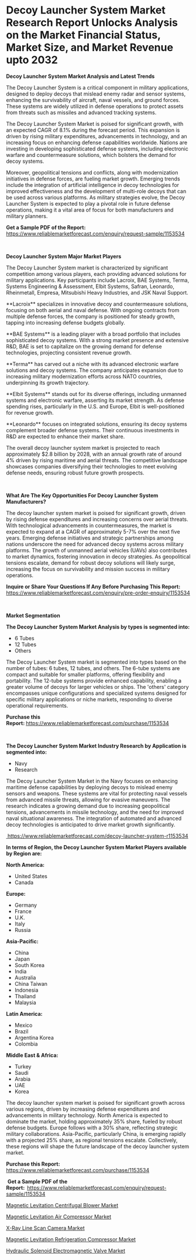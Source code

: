 <p><h1>Decoy Launcher System Market Research Report Unlocks Analysis on the Market Financial Status, Market Size, and Market Revenue upto 2032</h1></p><p><strong>Decoy Launcher System Market Analysis and Latest Trends</strong></p>
<p><p>The Decoy Launcher System is a critical component in military applications, designed to deploy decoys that mislead enemy radar and sensor systems, enhancing the survivability of aircraft, naval vessels, and ground forces. These systems are widely utilized in defense operations to protect assets from threats such as missiles and advanced tracking systems.</p><p>The Decoy Launcher System Market is poised for significant growth, with an expected CAGR of 8.1% during the forecast period. This expansion is driven by rising military expenditures, advancements in technology, and an increasing focus on enhancing defense capabilities worldwide. Nations are investing in developing sophisticated defense systems, including electronic warfare and countermeasure solutions, which bolsters the demand for decoy systems.</p><p>Moreover, geopolitical tensions and conflicts, along with modernization initiatives in defense forces, are fueling market growth. Emerging trends include the integration of artificial intelligence in decoy technologies for improved effectiveness and the development of multi-role decoys that can be used across various platforms. As military strategies evolve, the Decoy Launcher System is expected to play a pivotal role in future defense operations, making it a vital area of focus for both manufacturers and military planners.</p></p>
<p><strong>Get a Sample PDF of the Report:&nbsp;</strong> <a href="https://www.reliablemarketforecast.com/enquiry/request-sample/1153534?utm_campaign=1130&utm_medium=2&utm_source=Github&utm_content=ia&utm_term=12042025&utm_id=decoy-launcher-system">https://www.reliablemarketforecast.com/enquiry/request-sample/1153534</a></p>
<p>&nbsp;</p>
<p><strong>Decoy Launcher System Major Market Players</strong></p>
<p><p>The Decoy Launcher System market is characterized by significant competition among various players, each providing advanced solutions for military applications. Key participants include Lacroix, BAE Systems, Terma, Systems Engineering & Assessment, Elbit Systems, Safran, Leonardo, Rheinmetall, Empresa, Mitsubishi Heavy Industries, and JSK Naval Support.</p><p>**Lacroix** specializes in innovative decoy and countermeasure solutions, focusing on both aerial and naval defense. With ongoing contracts from multiple defense forces, the company is positioned for steady growth, tapping into increasing defense budgets globally.</p><p>**BAE Systems** is a leading player with a broad portfolio that includes sophisticated decoy systems. With a strong market presence and extensive R&D, BAE is set to capitalize on the growing demand for defense technologies, projecting consistent revenue growth.</p><p>**Terma** has carved out a niche with its advanced electronic warfare solutions and decoy systems. The company anticipates expansion due to increasing military modernization efforts across NATO countries, underpinning its growth trajectory.</p><p>**Elbit Systems** stands out for its diverse offerings, including unmanned systems and electronic warfare, asserting its market strength. As defense spending rises, particularly in the U.S. and Europe, Elbit is well-positioned for revenue growth.</p><p>**Leonardo** focuses on integrated solutions, ensuring its decoy systems complement broader defense systems. Their continuous investments in R&D are expected to enhance their market share.</p><p>The overall decoy launcher system market is projected to reach approximately $2.8 billion by 2028, with an annual growth rate of around 4% driven by rising maritime and aerial threats. The competitive landscape showcases companies diversifying their technologies to meet evolving defense needs, ensuring robust future growth prospects.</p></p>
<p>&nbsp;</p>
<p><strong>What Are The Key Opportunities For Decoy Launcher System Manufacturers?</strong></p>
<p><p>The decoy launcher system market is poised for significant growth, driven by rising defense expenditures and increasing concerns over aerial threats. With technological advancements in countermeasures, the market is expected to expand at a CAGR of approximately 5-7% over the next five years. Emerging defense initiatives and strategic partnerships among nations underscore the need for advanced decoy systems across military platforms. The growth of unmanned aerial vehicles (UAVs) also contributes to market dynamics, fostering innovation in decoy strategies. As geopolitical tensions escalate, demand for robust decoy solutions will likely surge, increasing the focus on survivability and mission success in military operations.</p></p>
<p><strong>Inquire or Share Your Questions If Any Before Purchasing This Report:</strong> <a href="https://www.reliablemarketforecast.com/enquiry/pre-order-enquiry/1153534?utm_campaign=1130&utm_medium=2&utm_source=Github&utm_content=ia&utm_term=12042025&utm_id=decoy-launcher-system">https://www.reliablemarketforecast.com/enquiry/pre-order-enquiry/1153534</a></p>
<p>&nbsp;</p>
<p><strong>Market Segmentation</strong></p>
<p><strong>The Decoy Launcher System Market Analysis by types is segmented into:</strong></p>
<p><ul><li>6 Tubes</li><li>12 Tubes</li><li>Others</li></ul></p>
<p><p>The Decoy Launcher System market is segmented into types based on the number of tubes: 6 tubes, 12 tubes, and others. The 6-tube systems are compact and suitable for smaller platforms, offering flexibility and portability. The 12-tube systems provide enhanced capability, enabling a greater volume of decoys for larger vehicles or ships. The 'others' category encompasses unique configurations and specialized systems designed for specific military applications or niche markets, responding to diverse operational requirements.</p></p>
<p><strong>Purchase this Report:&nbsp;</strong><a href="https://www.reliablemarketforecast.com/purchase/1153534?utm_campaign=1130&utm_medium=2&utm_source=Github&utm_content=ia&utm_term=12042025&utm_id=decoy-launcher-system">https://www.reliablemarketforecast.com/purchase/1153534</a></p>
<p>&nbsp;</p>
<p><strong>The Decoy Launcher System Market Industry Research by Application is segmented into:</strong></p>
<p><ul><li>Navy</li><li>Research</li></ul></p>
<p><p>The Decoy Launcher System Market in the Navy focuses on enhancing maritime defense capabilities by deploying decoys to mislead enemy sensors and weapons. These systems are vital for protecting naval vessels from advanced missile threats, allowing for evasive maneuvers. The research indicates a growing demand due to increasing geopolitical tensions, advancements in missile technology, and the need for improved naval situational awareness. The integration of automated and advanced decoy technologies is anticipated to drive market growth significantly.</p></p>
<p><a href="https://www.reliablemarketforecast.com/decoy-launcher-system-r1153534?utm_campaign=1130&utm_medium=2&utm_source=Github&utm_content=ia&utm_term=12042025&utm_id=decoy-launcher-system">&nbsp;https://www.reliablemarketforecast.com/decoy-launcher-system-r1153534</a></p>
<p><strong>In terms of Region, the Decoy Launcher System Market Players available by Region are:</strong></p>
<p>
    <p> <strong> North America: </strong>
        <ul>
            <li>United States</li>
            <li>Canada</li>
        </ul>
        </p> 
    <p> <strong> Europe: </strong>
        <ul>
            <li>Germany</li>
            <li>France</li>
            <li>U.K.</li>
            <li>Italy</li>
            <li>Russia</li>
        </ul>
        </p> 
    <p> <strong> Asia-Pacific: </strong>
        <ul>
            <li>China</li>
            <li>Japan</li>
            <li>South Korea</li>
            <li>India</li>
            <li>Australia</li>
            <li>China Taiwan</li>
            <li>Indonesia</li>
            <li>Thailand</li>
            <li>Malaysia</li>
        </ul>
        </p> 
    <p> <strong> Latin America: </strong>
        <ul>
            <li>Mexico</li>
            <li>Brazil</li>
            <li>Argentina Korea</li>
            <li>Colombia</li>
        </ul>
        </p> 
    <p> <strong> Middle East & Africa: </strong>
        <ul>
            <li>Turkey</li>
            <li>Saudi</li>
            <li>Arabia</li>
            <li>UAE</li>
            <li>Korea</li>
        </ul>
    </p>
    </p>
<p><p>The decoy launcher system market is poised for significant growth across various regions, driven by increasing defense expenditures and advancements in military technology. North America is expected to dominate the market, holding approximately 35% share, fueled by robust defense budgets. Europe follows with a 30% share, reflecting strategic military collaborations. Asia-Pacific, particularly China, is emerging rapidly with a projected 25% share, as regional tensions escalate. Collectively, these regions will shape the future landscape of the decoy launcher system market.</p></p>
<p><strong>Purchase this Report: </strong><a href="https://www.reliablemarketforecast.com/purchase/1153534?utm_campaign=1130&utm_medium=2&utm_source=Github&utm_content=ia&utm_term=12042025&utm_id=decoy-launcher-system">https://www.reliablemarketforecast.com/purchase/1153534</a></p>
<p>&nbsp;<strong>Get a Sample PDF of the Report:&nbsp;&nbsp;</strong><a href="https://www.reliablemarketforecast.com/enquiry/request-sample/1153534?utm_campaign=1130&utm_medium=2&utm_source=Github&utm_content=ia&utm_term=12042025&utm_id=decoy-launcher-system">https://www.reliablemarketforecast.com/enquiry/request-sample/1153534</a></p>
<p><strong></strong></p>
<p><p><a href="https://github.com/sibellanikmn/Market-Research-Report-List-1/blob/main/magnetic-levitation-centrifugal-blower-market.md?utm_campaign=1130&utm_medium=2&utm_source=Github&utm_content=ia&utm_term=12042025&utm_id=decoy-launcher-system">Magnetic Levitation Centrifugal Blower Market</a></p><p><a href="https://github.com/geresalgieaz/Market-Research-Report-List-1/blob/main/magnetic-levitation-air-compressor-market.md?utm_campaign=1130&utm_medium=2&utm_source=Github&utm_content=ia&utm_term=12042025&utm_id=decoy-launcher-system">Magnetic Levitation Air Compressor Market</a></p><p><a href="https://github.com/astadtetcha28/Market-Research-Report-List-1/blob/main/x-ray-line-scan-camera-market.md?utm_campaign=1130&utm_medium=2&utm_source=Github&utm_content=ia&utm_term=12042025&utm_id=decoy-launcher-system">X-Ray Line Scan Camera Market</a></p><p><a href="https://github.com/ceranamaduvq/Market-Research-Report-List-1/blob/main/magnetic-levitation-refrigeration-compressor-market.md?utm_campaign=1130&utm_medium=2&utm_source=Github&utm_content=ia&utm_term=12042025&utm_id=decoy-launcher-system">Magnetic Levitation Refrigeration Compressor Market</a></p><p><a href="https://github.com/heeildannas/Market-Research-Report-List-1/blob/main/hydraulic-solenoid-electromagnetic-valve-market.md?utm_campaign=1130&utm_medium=2&utm_source=Github&utm_content=ia&utm_term=12042025&utm_id=decoy-launcher-system">Hydraulic Solenoid Electromagnetic Valve Market</a></p></p>